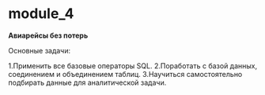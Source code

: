 # module_4

**Авиарейсы без потерь**

Основные задачи:

1.Применить все базовые операторы SQL.
2.Поработать с базой данных, соединением и объединением таблиц.
3.Научиться самостоятельно подбирать данные для аналитической задачи.